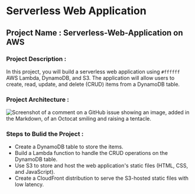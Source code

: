 # Serverless Web Application
## Project Name : Serverless-Web-Application on AWS

### Project Description :
In this project, you will build a serverless web application using `#ffffff`  AWS Lambda, DynamoDB, and S3. The application will allow users to create, read, update, and delete (CRUD) items from a DynamoDB table.

### Project Architecture :

![Screenshot of a comment on a GitHub issue showing an image, added in the Markdown, of an Octocat smiling and raising a tentacle.](https://user-images.githubusercontent.com/66474973/228492073-5cd3d975-3439-4ce4-b109-fb33997df3c3.png)


### Steps to Bulid the Project  :

* Create a DynamoDB table to store the items. 
* Build a Lambda function to handle the CRUD operations on the DynamoDB table. 
* Use S3 to store and host the web application's static files (HTML, CSS, and JavaScript). 
* Create a CloudFront distribution to serve the S3-hosted static files with low latency. 

